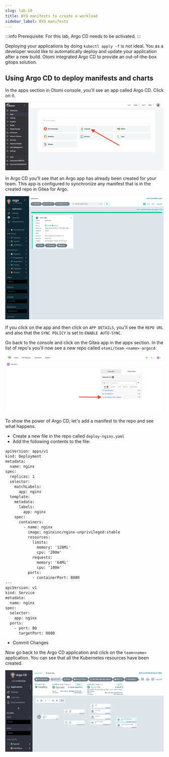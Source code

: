 ```yaml
---
slug: lab-10
title: BYO manifests to create a workload
sidebar_label: BYO manifests
---
```


:::info
Prerequisite: For this lab, Argo CD needs to be activated.
:::

Deploying your applications by doing `kubectl apply -f` is not ideal. You as a developer would like to automatically deploy and update your application after a new build. Otomi integrated Argo CD to provide an out-of-the-box gitops solution.

## Using Argo CD to deploy manifests and charts

In the apps section in Otomi console, you'll see an app called Argo CD. Click on it.

![kubecfg](../../img/team-app-argo.png)

In Argo CD you'll see that an Argo app has already been created for your team. This app is configured to synchronize any manifest that is in the created repo in Gitea for Argo.

![kubecfg](../../img/argo-team-app.png)

If you click on the app and then click on `APP DETAILS`, you'll see the `REPO URL` and also that the `SYNC POLICY` is set to `ENABLE AUTO-SYNC`.

Go back to the console and click on the Gitea app in the apps section. In the list of repo's you'll now see a new repo called `otomi/team-<name>-argocd`.

![kubecfg](../../img/argo-team-repo.png)

To show the power of Argo CD, let's add a manifest to the repo and see what happens.

- Create a new file in the repo called `deploy-nginx.yaml` 
- Add the following contents to the file:

```
apiVersion: apps/v1
kind: Deployment
metadata:
  name: nginx
spec:
  replicas: 1
  selector:
    matchLabels:
      app: nginx
  template:
    metadata:
      labels:
        app: nginx
    spec:
      containers:
        - name: nginx
          image: nginxinc/nginx-unprivileged:stable
          resources:
            limits:
              memory: '128Mi'
              cpu: '200m'
            requests:
              memory: '64Mi'
              cpu: '100m'
          ports:
            - containerPort: 8080
---
apiVersion: v1
kind: Service
metadata:
  name: nginx
spec:
  selector:
    app: nginx
  ports:
    - port: 80
      targetPort: 8080
```

- Commit Changes

Now go back to the Argo CD application and click on the `team<name>` application. You can see that all the Kubernetes resources have been created.

![kubecfg](../../img/argo-team-sync.png)



